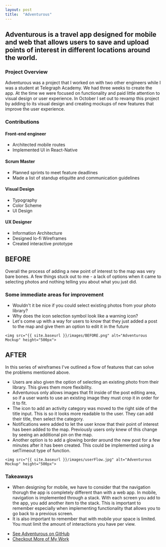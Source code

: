```yaml
---
layout: post
title:  "Adventurous"
---
```


## Adventurous is a travel app designed for mobile and web that allows users to save and upload points of interest in different locations around the world.

<div class="container">
  <h3>Project Overview</h3>
  <p>Adventurous was a project that I worked on with two other engineers while I was a student at Telegraph Academy. We had three weeks to create the app. At the time we were focused on functionality and paid little attention to visual design or user experience. In October I set out to revamp this project by adding to its visual design and creating mockups of new features that improve the user experience.</p>
</div>

<div class="container">
  <h3> Contributions</h3>
  <div class="title">
    <h4>Front-end engineer</h4>
    <ul>
      <li>Architected mobile routes</li>
      <li>Implemented UI in React-Native</li>
    </ul>
  </div>
  <div class="title">
    <h4>Scrum Master</h4>
    <ul>
      <li>Planned sprints to meet feature deadlines</li>
      <li>Made a list of standup etiquitte and communication guidelines</li>
    </ul>
  </div>
  <div class="title">
    <h4>Visual Design</h4>
    <ul>
      <li>Typography</li>
      <li>Color Scheme</li>
      <li>UI Design</li>
    </ul>
  </div>  
  <div class="title">
    <h4>UX Designer</h4>
    <ul>
      <li>Information Architecture</li>
      <li>Designed lo-fi Wireframes</li>
      <li>Created interactive prototype</li>
    </ul>
  </div>

</div>

<div class="container">
  <h2>BEFORE</h2>
    <p>Overall the process of adding a new point of interest to the map was very bare bones. A few things stuck out to me - a lack of options when it came to selecting photos and nothing telling you about what you just did.</p>
  <h3>Some immediate areas for improvement</h3>
  <ul>
    <li>Wouldn't it be nice if you could select existing photos from your photo library?</li>
    <li>Why does the icon selection symbol look like a warning icon?</li>
    <li>Let's come up with a way for users to know that they just added a post to the map and give them an option to edit it in the future</li>
  </ul>

    <img src="{{ site.baseurl }}/images/BEFORE.png" alt="Adventurous Mockup" height="500px">
  
  <h2>AFTER</h2>
    <p>In this series of wireframes I've outlined a flow of features that can solve the problems mentioned above.</p>
  <ul>
    <li>Users are also given the option of selecting an existing photo from their library. This gives them more flexibility.</li>
    <li>Adventurous only allows images that fit inside of the post editing area, so if a user wants to use an existing image they must crop it in order for it to fit.</li>
    <li>The icon to add an activity category was moved to the right side of the title input. This is so it looks more readable to the user. They can add their title, then select the category.</li>
    <li>Notifications were added to let the user know that their point of interest has been added to the map. Previously users only knew of this change by seeing an additional pin on the map.</li>
    <li>Another option is to add a glowing border around the new post for a few minutes after it has been created. This could be implemented using a setTimeout type of function.</li>
  </ul>

    <img src="{{ site.baseurl }}/images/userFlow.jpg" alt="Adventurous Mockup" height="500px">

</div>

<div class="container">
 <h3>Takeaways </h3>
 <ul>
    <li>When designing for mobile, we have to consider that the navigation thorugh the app is completely different than with a web app. In mobile, navigation is implemented through a stack. With each screen you add to the app, you add another item to the stack. This is important to remember especially when implementing functionality that allows you to go back to a previous screen.</li>
    <li>It is also important to remember that with mobile your space is limited. You must limit the amount of interactions you have per view. </li>
 </ul>
</div>

<div class="center">
  <ul class="actions">
    <li><a href="https://github.com/picnicsummit/biketrader" class="button big alt">See Adventurous on GitHub</a></li>
    <li><a href="{{ site.baseurl }}/portfolio.html" class="button big special">Checkout More of My Work</a></li>
  </ul>
</div>